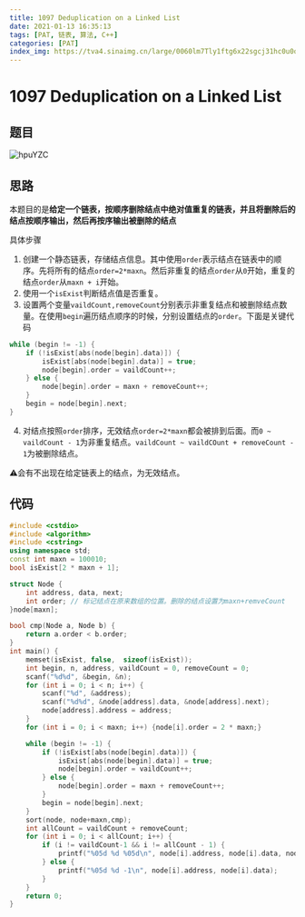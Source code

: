 ```yaml
---
title: 1097 Deduplication on a Linked List
date: 2021-01-13 16:35:13
tags: [PAT, 链表, 算法, C++]
categories: [PAT]
index_img: https://tva4.sinaimg.cn/large/0060lm7Tly1ftg6x22sgcj31hc0u0qh8.jpg
---
```


# 1097 Deduplication on a Linked List

## 题目

![hpuYZC](https://gitee.com/yoyhm/oss/raw/master/uPic/hpuYZC.png)

## 思路

本题目的是**给定一个链表，按顺序删除结点中绝对值重复的链表，并且将删除后的结点按顺序输出，然后再按序输出被删除的结点**

具体步骤

1. 创建一个静态链表，存储结点信息。其中使用`order`表示结点在链表中的顺序。先将所有的结点`order=2*maxn`。然后非重复的结点`order`从`0`开始，重复的结点`order`从`maxn + i`开始。
2. 使用一个`isExist`判断结点值是否重复。
3. 设置两个变量`vaildCount,removeCount`分别表示非重复结点和被删除结点数量。在使用`begin`遍历结点顺序的时候，分别设置结点的`order`。下面是关键代码

```C++
while (begin != -1) {
	if (!isExist[abs(node[begin].data)]) {
		isExist[abs(node[begin].data)] = true;
		node[begin].order = vaildCount++;
	} else {
		node[begin].order = maxn + removeCount++;
	}
	begin = node[begin].next;
}
```

4. 对结点按照`order`排序，无效结点`order=2*maxn`都会被排到后面。而`0 ~ vaildCount - 1`为非重复结点。`vaildCount ~ vaildCOunt + removeCount - 1`为被删除结点。

⚠️会有不出现在给定链表上的结点，为无效结点。

## 代码

```C++
#include <cstdio>
#include <algorithm>
#include <cstring>
using namespace std;
const int maxn = 100010;
bool isExist[2 * maxn + 1];

struct Node {
    int address, data, next;
    int order; // 标记结点在原来数组的位置。删除的结点设置为maxn+remveCount
}node[maxn];

bool cmp(Node a, Node b) {
    return a.order < b.order;
}
int main() {
    memset(isExist, false,  sizeof(isExist));
    int begin, n, address, vaildCount = 0, removeCount = 0;
    scanf("%d%d", &begin, &n);
    for (int i = 0; i < n; i++) {
        scanf("%d", &address);
        scanf("%d%d", &node[address].data, &node[address].next);
        node[address].address = address;
    }
    for (int i = 0; i < maxn; i++) {node[i].order = 2 * maxn;}

    while (begin != -1) {
        if (!isExist[abs(node[begin].data)]) {
            isExist[abs(node[begin].data)] = true;
            node[begin].order = vaildCount++;
        } else {
            node[begin].order = maxn + removeCount++;
        }
        begin = node[begin].next;
    }
    sort(node, node+maxn,cmp);
    int allCount = vaildCount + removeCount;
    for (int i = 0; i < allCount; i++) {
        if (i != vaildCount-1 && i != allCount - 1) {
            printf("%05d %d %05d\n", node[i].address, node[i].data, node[i + 1].address);
        } else {
            printf("%05d %d -1\n", node[i].address, node[i].data);
        }
    }
    return 0;
}
```
